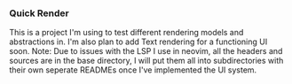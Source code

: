 ### Quick Render
 This is a project I'm using to test different rendering models and abstractions in. I'm also plan to add Text rendering for a functioning UI soon.
Note: Due to issues with the LSP I use in neovim, all the headers and sources are in the base directory, I will put them all into subdirectories with their own seperate READMEs once I've implemented the UI system.
